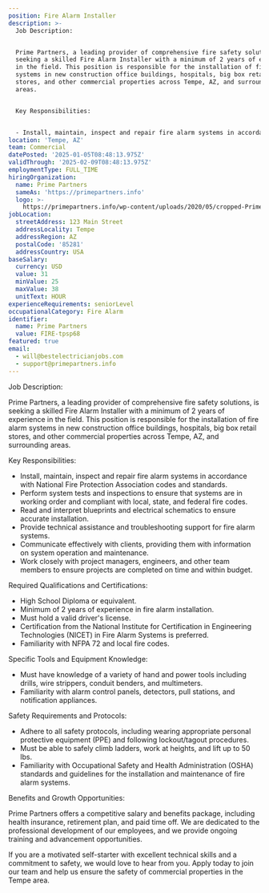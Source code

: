 ```yaml
---
position: Fire Alarm Installer
description: >-
  Job Description:


  Prime Partners, a leading provider of comprehensive fire safety solutions, is
  seeking a skilled Fire Alarm Installer with a minimum of 2 years of experience
  in the field. This position is responsible for the installation of fire alarm
  systems in new construction office buildings, hospitals, big box retail
  stores, and other commercial properties across Tempe, AZ, and surrounding
  areas. 


  Key Responsibilities:


  - Install, maintain, inspect and repair fire alarm systems in accorda...
location: 'Tempe, AZ'
team: Commercial
datePosted: '2025-01-05T08:48:13.975Z'
validThrough: '2025-02-09T08:48:13.975Z'
employmentType: FULL_TIME
hiringOrganization:
  name: Prime Partners
  sameAs: 'https://primepartners.info'
  logo: >-
    https://primepartners.info/wp-content/uploads/2020/05/cropped-Prime-Partners-Logo-NO-BG-1-1.png
jobLocation:
  streetAddress: 123 Main Street
  addressLocality: Tempe
  addressRegion: AZ
  postalCode: '85281'
  addressCountry: USA
baseSalary:
  currency: USD
  value: 31
  minValue: 25
  maxValue: 38
  unitText: HOUR
experienceRequirements: seniorLevel
occupationalCategory: Fire Alarm
identifier:
  name: Prime Partners
  value: FIRE-tpsp68
featured: true
email:
  - will@bestelectricianjobs.com
  - support@primepartners.info
---
```




Job Description:

Prime Partners, a leading provider of comprehensive fire safety solutions, is seeking a skilled Fire Alarm Installer with a minimum of 2 years of experience in the field. This position is responsible for the installation of fire alarm systems in new construction office buildings, hospitals, big box retail stores, and other commercial properties across Tempe, AZ, and surrounding areas. 

Key Responsibilities:

- Install, maintain, inspect and repair fire alarm systems in accordance with National Fire Protection Association codes and standards.
- Perform system tests and inspections to ensure that systems are in working order and compliant with local, state, and federal fire codes.
- Read and interpret blueprints and electrical schematics to ensure accurate installation.
- Provide technical assistance and troubleshooting support for fire alarm systems.
- Communicate effectively with clients, providing them with information on system operation and maintenance.
- Work closely with project managers, engineers, and other team members to ensure projects are completed on time and within budget.

Required Qualifications and Certifications:

- High School Diploma or equivalent.
- Minimum of 2 years of experience in fire alarm installation.
- Must hold a valid driver's license.
- Certification from the National Institute for Certification in Engineering Technologies (NICET) in Fire Alarm Systems is preferred.
- Familiarity with NFPA 72 and local fire codes.

Specific Tools and Equipment Knowledge:

- Must have knowledge of a variety of hand and power tools including drills, wire strippers, conduit benders, and multimeters.
- Familiarity with alarm control panels, detectors, pull stations, and notification appliances.

Safety Requirements and Protocols:

- Adhere to all safety protocols, including wearing appropriate personal protective equipment (PPE) and following lockout/tagout procedures.
- Must be able to safely climb ladders, work at heights, and lift up to 50 lbs.
- Familiarity with Occupational Safety and Health Administration (OSHA) standards and guidelines for the installation and maintenance of fire alarm systems.

Benefits and Growth Opportunities:

Prime Partners offers a competitive salary and benefits package, including health insurance, retirement plan, and paid time off. We are dedicated to the professional development of our employees, and we provide ongoing training and advancement opportunities.

If you are a motivated self-starter with excellent technical skills and a commitment to safety, we would love to hear from you. Apply today to join our team and help us ensure the safety of commercial properties in the Tempe area.
